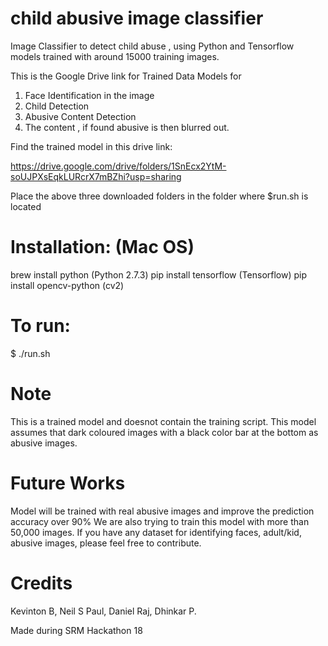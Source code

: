 # child abusive image classifier
Image Classifier to detect child abuse , using Python and Tensorflow models trained with around 15000 training images.

This is the Google Drive link for Trained Data Models for 
  1. Face Identification in the image
  2. Child Detection
  3. Abusive Content Detection
  4. The content , if found abusive is then blurred out.
  
  Find the trained model in this drive link:
  
https://drive.google.com/drive/folders/1SnEcx2YtM-soUJPXsEqkLURcrX7mBZhi?usp=sharing

Place the above three downloaded folders in the folder where $run.sh is located

# Installation: (Mac OS)
  brew install python (Python 2.7.3)
  pip install tensorflow (Tensorflow)
  pip install opencv-python (cv2)

# To run:
  $ ./run.sh
  
# Note
This is a trained model and doesnot contain the training script. This model assumes that dark coloured images with a black color bar at the bottom as abusive images. 

# Future Works
Model will be trained with real abusive images and improve the prediction accuracy over 90% 
We are also trying to train this model with more than 50,000 images. If you have any dataset for identifying faces, adult/kid, abusive images, please feel free to contribute.

# Credits
Kevinton B, Neil S Paul, Daniel Raj, Dhinkar P.

Made during SRM Hackathon 18
